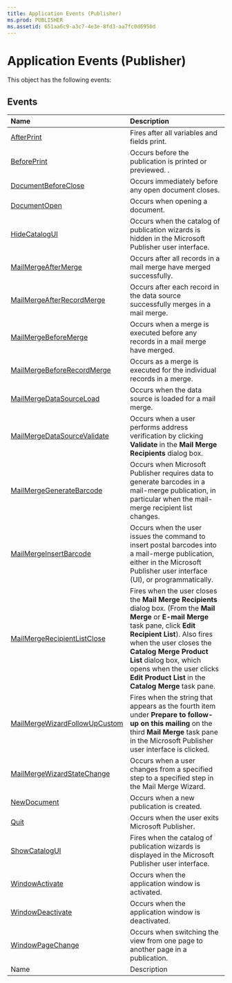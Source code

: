 ```yaml
---
title: Application Events (Publisher)
ms.prod: PUBLISHER
ms.assetid: 651aa6c9-a3c7-4e3e-8fd3-aa7fc0d6950d
---
```



# Application Events (Publisher)
This object has the following events:

## Events



|**Name**|**Description**|
|:-----|:-----|
| [AfterPrint](application-afterprint-event-publisher.md)|Fires after all variables and fields print.|
| [BeforePrint](application-beforeprint-event-publisher.md)|Occurs before the publication is printed or previewed. .|
| [DocumentBeforeClose](application-documentbeforeclose-event-publisher.md)|Occurs immediately before any open document closes.|
| [DocumentOpen](application-documentopen-event-publisher.md)|Occurs when opening a document.|
| [HideCatalogUI](application-hidecatalogui-event-publisher.md)|Occurs when the catalog of publication wizards is hidden in the Microsoft Publisher user interface.|
| [MailMergeAfterMerge](application-mailmergeaftermerge-event-publisher.md)|Occurs after all records in a mail merge have merged successfully.|
| [MailMergeAfterRecordMerge](application-mailmergeafterrecordmerge-event-publisher.md)|Occurs after each record in the data source successfully merges in a mail merge.|
| [MailMergeBeforeMerge](application-mailmergebeforemerge-event-publisher.md)|Occurs when a merge is executed before any records in a mail merge have merged.|
| [MailMergeBeforeRecordMerge](application-mailmergebeforerecordmerge-event-publisher.md)|Occurs as a merge is executed for the individual records in a merge.|
| [MailMergeDataSourceLoad](application-mailmergedatasourceload-event-publisher.md)|Occurs when the data source is loaded for a mail merge.|
| [MailMergeDataSourceValidate](application-mailmergedatasourcevalidate-event-publisher.md)|Occurs when a user performs address verification by clicking  **Validate** in the **Mail Merge Recipients** dialog box.|
| [MailMergeGenerateBarcode](application-mailmergegeneratebarcode-event-publisher.md)|Occurs when Microsoft Publisher requires data to generate barcodes in a mail-merge publication, in particular when the mail-merge recipient list changes.|
| [MailMergeInsertBarcode](application-mailmergeinsertbarcode-event-publisher.md)|Occurs when the user issues the command to insert postal barcodes into a mail-merge publication, either in the Microsoft Publisher user interface (UI), or programmatically.|
| [MailMergeRecipientListClose](application-mailmergerecipientlistclose-event-publisher.md)|Fires when the user closes the  **Mail Merge Recipients** dialog box. (From the **Mail Merge** or **E-mail Merge** task pane, click **Edit Recipient List**). Also fires when the user closes the  **Catalog Merge Product List** dialog box, which opens when the user clicks **Edit Product List** in the **Catalog Merge** task pane.|
| [MailMergeWizardFollowUpCustom](application-mailmergewizardfollowupcustom-event-publisher.md)|Fires when the string that appears as the fourth item under  **Prepare to follow-up on this mailing** on the third **Mail Merge** task pane in the Microsoft Publisher user interface is clicked.|
| [MailMergeWizardStateChange](application-mailmergewizardstatechange-event-publisher.md)|Occurs when a user changes from a specified step to a specified step in the Mail Merge Wizard.|
| [NewDocument](application-newdocument-event-publisher.md)|Occurs when a new publication is created.|
| [Quit](application-quit-event-publisher.md)|Occurs when the user exits Microsoft Publisher.|
| [ShowCatalogUI](application-showcatalogui-event-publisher.md)|Fires when the catalog of publication wizards is displayed in the Microsoft Publisher user interface.|
| [WindowActivate](application-windowactivate-event-publisher.md)|Occurs when the application window is activated.|
| [WindowDeactivate](application-windowdeactivate-event-publisher.md)|Occurs when the application window is deactivated.|
| [WindowPageChange](application-windowpagechange-event-publisher.md)|Occurs when switching the view from one page to another page in a publication.|
|Name|Description|

